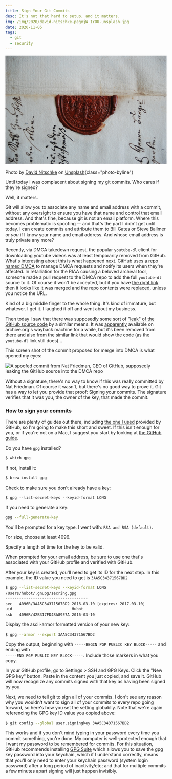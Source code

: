 ```yaml
---
title: Sign Your Git Commits
desc: It's not that hard to setup, and it matters.
img: /img/2020/david-nitschke-pegxjW_1YOU-unsplash.jpg
date: 2020-11-05
tags:
  - git
  - security
---
```


![Wax seal](/img/2020/david-nitschke-pegxjW_1YOU-unsplash.jpg)

Photo by <a href="https://unsplash.com/@david_nitschke_95?utm_source=unsplash&utm_medium=referral&utm_content=creditCopyText">David Nitschke</a> on <a href="https://unsplash.com/s/photos/signature?utm_source=unsplash&utm_medium=referral&utm_content=creditCopyText">Unsplash</a>{class="photo-byline"}

Until today I was complacent about signing my git commits. Who cares if they're signed?

Well, it matters.

Git will allow you to associate any name and email address with a commit, without any oversight to ensure you have that name and control that email address. And that's fine, because git is not an email platform. Where this becomes problematic is spoofing -- and that's the part I didn't get until today. I can create commits and attribute them to Bill Gates or Steve Ballmer or _you_ if I know your name and email address. And whose email address is truly private any more?

Recently, via DMCA takedown request, the popular `youtube-dl` client for downloading youtube videos was at least temporarily removed from GitHub. What's interesting about this is what happened next. GitHub uses [a repo named DMCA](https://github.com/github/dmca) to manage DMCA requests and notify its users when they're affected. In retalliation for the RIAA causing a beloved archival tool, someone made a pull request to the DMCA repo to add the full `youtube-dl` source to it. Of course it won't be accepted, but if you have [the right link](https://github.com/github/dmca/tree/416da574ec0df3388f652e44f7fe71b1e3a4701f) then it looks like it was merged and the repo contents were replaced, unless you notice the URL.

Kind of a big middle finger to the whole thing. It's kind of immature, but whatever. I get it. I laughed it off and went about my business.

Then today I saw that there was supposedly some sort of ["leak" of the GitHub source code](https://www.reddit.com/r/programming/comments/joa39m/github_source_code_leaked_online/) by a similar means. It was [apparently](https://www.reddit.com/r/DataHoarder/comments/jnzxmd/someone_pushed_github_source_code_to_their_dmca/gb5unub/) available on archive.org's wayback machine for a while, but it's been removed from there and also from the similar link that would show the code (as the `youtube-dl` link still does)...

This screen shot of the commit proposed for merge into DMCA is what opened my eyes:

![A spoofed commit from Nat Friedman, CEO of GitHub, supposedly leaking the GitHub source into the DMCA repo](images/github-spoof.png)

Without a signature, there's no way to know if this was really committed by Nat Friedman. Of course it wasn't, but there's no good way to prove it. Git has a way to let you provide that proof: Signing your commits. The signature verifies that it was you, the owner of the key, that made the commit.

### How to sign your commits

There are plenty of guides out there, including [the one I used][guide] provided by GitHub, so I'm going to make this short and sweet. If this isn't enough for you, or if you're not on a Mac, I suggest you start by looking at [the GitHub guide][guide].

Do you have `gpg` installed?

```bash
$ which gpg
```

If not, install it:

```bash
$ brew install gpg
```

Check to make sure you don't already have a key:

```
$ gpg --list-secret-keys --keyid-format LONG
```

If you need to generate a key:

```bash
gpg --full-generate-key
```

You'll be prompted for a key type. I went with: `RSA and RSA (default)`.

For size, choose at least 4096.

Specify a length of time for the key to be valid.

When prompted for your email address, be sure to use one that's associated with your GitHub profile and verified with GitHub.

After your key is created, you'll need to get its ID for the next step. In this example, the ID value you need to get is `3AA5C34371567BD2`

```bash
$ gpg --list-secret-keys --keyid-format LONG
/Users/hubot/.gnupg/secring.gpg
------------------------------------
sec   4096R/3AA5C34371567BD2 2016-03-10 [expires: 2017-03-10]
uid                          Hubot
ssb   4096R/42B317FD4BA89E7A 2016-03-10
```

Display the ascii-armor formatted version of your new key:

```bash
$ gpg --armor --export 3AA5C34371567BD2
```

Copy the output, beginning with `-----BEGIN PGP PUBLIC KEY BLOCK-----` and ending with<br/> `-----END PGP PUBLIC KEY BLOCK-----`. Include those markers in what you copy.

In your GitHub profile, go to Settings > SSH and GPG Keys. Click the "New GPG key" button. Paste in the content you just copied, and save it. GitHub will now recognize any commits signed with that key as having been signed by you.

Next, we need to tell git to sign all of your commits. I don't see any reason why you wouldn't want to sign all of your commits to every repo going forward, so here's how you set the setting globablly. Note that we're again referencing the GPG key ID value you copied above:

```bash
$ git config --global user.signingkey 3AA5C34371567BD2
```

This works and if you don't mind typing in your password every time you commit something, you're done. My computer is well-protected enough that I want my password to be remembered for commits. For this situation, GitHub recommends installing [GPG Suite](https://gpgtools.org/) which allows you to save the gpg key password into your keychain, which if I understand correctly, means that you'll only need to enter your keychain password (system login password) after a long period of inactivity/etc; and that for multiple commits a few minutes apart signing will just happen invisibly.

[guide]: https://docs.github.com/en/free-pro-team@latest/github/authenticating-to-github/managing-commit-signature-verification
